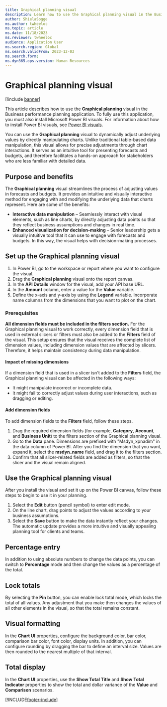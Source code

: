```yaml
---
title: Graphical planning visual
description: Learn how to use the Graphical planning visual in the Business performance planning application, including outlines on purpose and benefits of the planning visual.
author: ShielaSogge
ms.author: twheeloc
ms.topic: article
ms.date: 11/18/2023
ms.reviewer: twheeloc
audience: Application User
ms.search.region: Global
ms.search.validFrom: 2023-12-03
ms.search.form: 
ms.dyn365.ops.version: Human Resources
---
```


# Graphical planning visual

[!include [banner](../includes/banner.md)]

This article describes how to use the **Graphical planning** visual in the Business performance planning application. To fully use this application, you must also install Microsoft Power BI visuals. For information about how to install Power BI visuals, see [Power BI visuals](/power-bi/developer/visuals/).

You can use the **Graphical planning** visual to dynamically adjust underlying values by directly manipulating charts. Unlike traditional table-based data manipulation, this visual allows for precise adjustments through chart interactions. It serves as an intuitive tool for presenting forecasts and budgets, and therefore facilitates a hands-on approach for stakeholders who are less familiar with detailed data.

## Purpose and benefits

The **Graphical planning** visual streamlines the process of adjusting values in forecasts and budgets. It provides an intuitive and visually interactive method for engaging with and modifying the underlying data that charts represent. Here are some of the benefits:

- **Interactive data manipulation** – Seamlessly interact with visual elements, such as line charts, by directly adjusting data points so that they reflect business assumptions and changes in real time.
- **Enhanced visualization for decision-making** – Senior leadership gets a visually intuitive tool that it can use to engage with forecasts and budgets. In this way, the visual helps with decision-making processes.

## Set up the Graphical planning visual

1. In Power BI, go to the workspace or report where you want to configure the visual.
2. Drag the **Graphical planning** visual onto the report canvas.
3. In the **API Details** window for the visual, add your API base URL.
4. In the **Amount** column, enter a value for the **Value** variable.
5. Define the x-axis and y-axis by using the **Legend** variable. Incorporate name columns from the dimensions that you want to plot on the chart.

### Prerequisites

**All dimension fields must be included in the filters section.** For the Graphical planning visual to work correctly, every dimension field that is used in external slicers or filters must also be added to the **Filters** field of the visual. This setup ensures that the visual receives the complete list of dimension values, including dimension values that are affected by slicers. Therefore, it helps maintain consistency during data manipulation.

#### Impact of missing dimensions

If a dimension field that is used in a slicer isn't added to the **Filters** field, the Graphical planning visual can be affected in the following ways:

- It might manipulate incorrect or incomplete data.
- It might fail to correctly adjust values during user interactions, such as dragging or editing.

#### Add dimension fields

To add dimension fields to the **Filters** field, follow these steps.

1. Drag the required dimension fields (for example, **Category**, **Account**, and **Business Unit**) to the filters section of the Graphical planning visual.
2. Go to the **Data** pane. Dimensions are prefixed with "Msdyn\_xpnadim" in the data column of Power BI. After you find the dimension that you want, expand it, select the **msdyn\_name** field, and drag it to the filters section.
3. Confirm that all slicer-related fields are added as filters, so that the slicer and the visual remain aligned.

## Use the Graphical planning visual

After you install the visual and set it up on the Power BI canvas, follow these steps to begin to use it in your planning.

1. Select the **Edit** button (pencil symbol) to enter edit mode.
2. On the line chart, drag points to adjust the values according to your business assumptions.
3. Select the **Save** button to make the data instantly reflect your changes. The automatic update provides a more intuitive and visually appealing planning tool for clients and teams.

## Percentage entry

In addition to using absolute numbers to change the data points, you can switch to **Percentage** mode and then change the values as a percentage of the total.

## Lock totals

By selecting the **Pin** button, you can enable lock total mode, which locks the total of all values. Any adjustment that you make then changes the values of all other elements in the visual, so that the total remains constant.

## Visual formatting

In the **Chart UI** properties, configure the background color, bar color, comparison bar color, font color, display units. In addition, you can configure rounding by dragging the bar to define an interval size. Values are then rounded to the nearest multiple of that interval.

## Total display

In the **Chart UI** properties, use the **Show Total Title** and **Show Total Indicator** properties to show the total and dollar variance of the **Value** and **Comparison** scenarios.

[!INCLUDE[footer-include](../../includes/footer-banner.md)]
